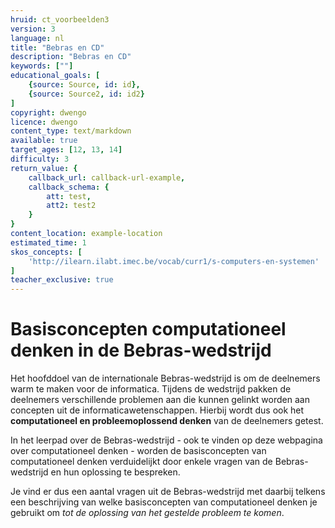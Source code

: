 ```yaml
---
hruid: ct_voorbeelden3
version: 3
language: nl
title: "Bebras en CD"
description: "Bebras en CD"
keywords: [""]
educational_goals: [
    {source: Source, id: id}, 
    {source: Source2, id: id2}
]
copyright: dwengo
licence: dwengo
content_type: text/markdown
available: true
target_ages: [12, 13, 14]
difficulty: 3
return_value: {
    callback_url: callback-url-example,
    callback_schema: {
        att: test,
        att2: test2
    }
}
content_location: example-location
estimated_time: 1
skos_concepts: [
    'http://ilearn.ilabt.imec.be/vocab/curr1/s-computers-en-systemen'
]
teacher_exclusive: true
---
```

# Basisconcepten computationeel denken in de Bebras-wedstrijd

Het hoofddoel van de internationale Bebras-wedstrijd is om de deelnemers warm te maken voor de informatica. Tijdens de wedstrijd pakken de deelnemers verschillende problemen aan die kunnen gelinkt worden aan concepten uit de informaticawetenschappen. Hierbij wordt dus ook het **computationeel en probleemoplossend denken** van de deelnemers getest.

In het leerpad over de Bebras-wedstrijd - ook te vinden op deze webpagina over computationeel denken - worden de basisconcepten van computationeel denken verduidelijkt door enkele vragen van de Bebras-wedstrijd en hun oplossing te bespreken.

Je vind er dus een aantal vragen uit de Bebras-wedstrijd met daarbij telkens een beschrijving van welke basisconcepten van computationeel denken je gebruikt om *tot de oplossing van het gestelde probleem te komen*.

